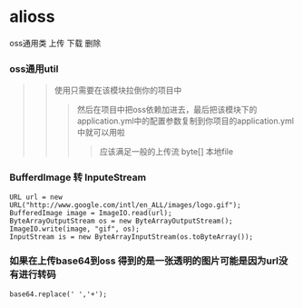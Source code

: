# alioss
oss通用类   上传 下载 删除
### oss通用util
>> 使用只需要在该模块拉倒你的项目中 
>>> 然后在项目中把oss依赖加进去，最后把该模块下的application.yml中的配置参数复制到你项目的application.yml中就可以用啦
>>>> 应该满足一般的上传流 byte[] 本地file 

### BufferdImage 转 InputeStream
    URL url = new URL("http://www.google.com/intl/en_ALL/images/logo.gif");   
    BufferedImage image = ImageIO.read(url);  
    ByteArrayOutputStream os = new ByteArrayOutputStream();  
    ImageIO.write(image, "gif", os);  
    InputStream is = new ByteArrayInputStream(os.toByteArray()); 
### 如果在上传base64到oss 得到的是一张透明的图片可能是因为url没有进行转码
    base64.replace(' ','+');
